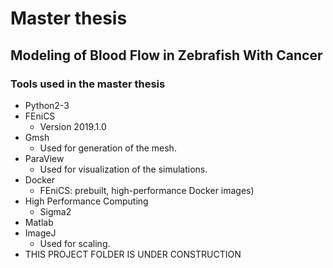 # Master thesis

## Modeling of Blood Flow in Zebrafish With Cancer



### Tools used in the master thesis

* Python2-3
* FEniCS
  * Version 2019.1.0
* Gmsh
  * Used for generation of the mesh.
* ParaView
  * Used for visualization of the simulations.
* Docker 
  * FEniCS: prebuilt, high-performance Docker images)
* High Performance Computing
  * Sigma2
* Matlab
* ImageJ
  * Used for scaling.
* THIS PROJECT FOLDER IS UNDER CONSTRUCTION
